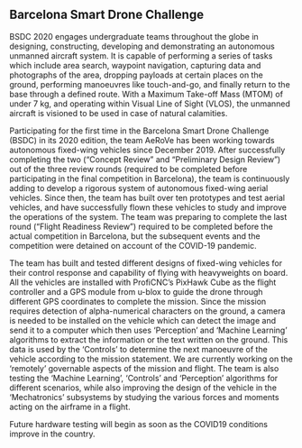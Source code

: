 ## Barcelona Smart Drone Challenge

BSDC 2020 engages undergraduate teams throughout the globe in designing, constructing, developing and demonstrating an autonomous unmanned aircraft system. It is capable of performing a series of tasks which include area search, waypoint navigation, capturing data and photographs of the area, dropping payloads at certain places on the ground, performing manoeuvres like touch-and-go, and finally return to the base through a defined route. With a Maximum Take-off Mass (MTOM) of under 7 kg, and operating within Visual Line of Sight (VLOS), the unmanned aircraft is visioned to be used in case of natural calamities.

<div class="image-1">
<content-image src="robots/parachute-test-1.jpg" alt="Drone" ></content-image>
</div>

Participating for the first time in the Barcelona Smart Drone Challenge (BSDC) in its 2020 edition, the team AeRoVe has been working towards autonomous fixed-wing vehicles since December 2019. After successfully completing the two (“Concept Review” and “Preliminary Design Review”) out of the three review rounds (required to be completed before participating in the final competition in Barcelona), the team is continuously adding to develop a rigorous system of autonomous fixed-wing aerial vehicles. Since then, the team has built over ten prototypes and test aerial vehicles, and have successfully flown these vehicles to study and improve the operations of the system. The team was preparing to complete the last round (“Flight Readiness Review”) required to be completed before the actual competition in Barcelona, but the subsequent events and the competition were detained on account of the COVID-19 pandemic.

<div class="image-1">
<content-image src="robots/jatayu-1.jpg" alt="Drone" ></content-image>
</div>

The team has built and tested different designs of fixed-wing vehicles for their control response and capability of flying with heavyweights on board. All the vehicles are installed with ProfiCNC’s PixHawk Cube as the flight controller and a GPS module from u-blox to guide the drone through different GPS coordinates to complete the mission. Since the mission requires detection of alpha-numerical characters on the ground, a camera is needed to be installed on the vehicle which can detect the image and send it to a computer which then uses ‘Perception’ and ‘Machine Learning’ algorithms to extract the information or the text written on the ground. This data is used by the ‘Controls’ to determine the next manoeuvre of the vehicle according to the mission statement. We are currently working on the ‘remotely’ governable aspects of the mission and flight. The team is also testing the ‘Machine Learning’, ‘Controls’ and ‘Perception’ algorithms for different scenarios, while also improving the design of the vehicle in the ‘Mechatronics’ subsystems by studying the various forces and moments acting on the airframe in a flight.

Future hardware testing will begin as soon as the COVID19 conditions improve in the country.
